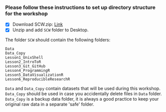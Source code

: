 ### Please follow these instructions to set up directory structure for the workshop

- [x] Download SCW.zip: [Link](https://github.com/uta-carpentries/SWC_Fall2019/raw/master/SCW.zip)
- [x] Unzip and add `SCW` folder to Desktop.

The folder `SCW` should contain the following folders:
```
Data  
Data_Copy  
Lesson1_UnixShell  
Lesson2_IntroToR  
Lesson3_Git_GitHub  
Lesson4_ProgrammingR  
Lesson5_DataVisualizationR  
Lesson6_ReproducibleResearchR
```

`Data` and `Data_Copy` contain datasets that will be used during this workshop. 
`Data_Copy` should be used in case you accidentally delete files in `Data` folder.
`Data_Copy` is a backup data folder, it is always a good practice to keep your original raw data in a separate 'safe' folder.
